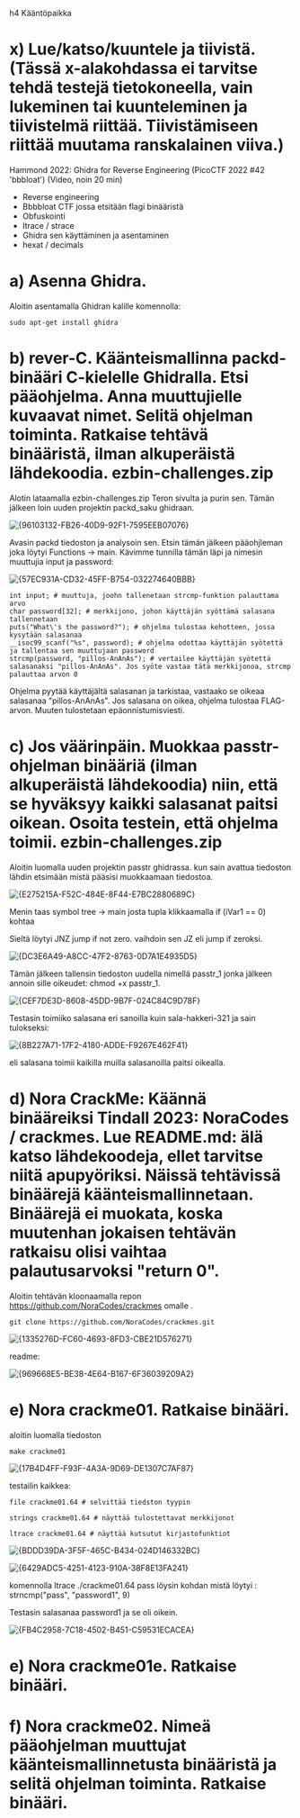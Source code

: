 h4 Kääntöpaikka

# x) Lue/katso/kuuntele ja tiivistä. (Tässä x-alakohdassa ei tarvitse tehdä testejä tietokoneella, vain lukeminen tai kuunteleminen ja tiivistelmä riittää. Tiivistämiseen riittää muutama ranskalainen viiva.)

Hammond 2022: Ghidra for Reverse Engineering (PicoCTF 2022 #42 'bbbloat') (Video, noin 20 min)


- Reverse engineering
- Bbbbloat CTF jossa etsitään flagi binääristä
- Obfuskointi
- ltrace / strace 
- Ghidra sen käyttäminen ja asentaminen
- hexat / decimals


# a) Asenna Ghidra.

Aloitin asentamalla Ghidran kalille komennolla:

    sudo apt-get install ghidra

# b) rever-C. Käänteismallinna packd-binääri C-kielelle Ghidralla. Etsi pääohjelma. Anna muuttujielle kuvaavat nimet. Selitä ohjelman toiminta. Ratkaise tehtävä binääristä, ilman alkuperäistä lähdekoodia. ezbin-challenges.zip


Alotin lataamalla ezbin-challenges.zip Teron sivulta ja purin sen. Tämän jälkeen loin uuden projektin packd_saku ghidraan.

![{96103132-FB26-40D9-92F1-7595EEB07076}](https://github.com/user-attachments/assets/9effd24d-0c8c-449c-b364-4b3f232faa24)

Avasin packd tiedoston ja analysoin sen. Etsin tämän jälkeen pääohjleman joka löytyi Functions -> main. Kävimme tunnilla tämän läpi ja nimesin muuttujia input ja password:


![{57EC931A-CD32-45FF-B754-032274640BBB}](https://github.com/user-attachments/assets/be22b42c-5373-42af-a1a8-f68597d59ad4)

    int input; # muuttuja, joohn tallenetaan strcmp-funktion palauttama arvo
    char password[32]; # merkkijono, johon käyttäjän syöttämä salasana tallennetaan
    puts("What\'s the password?"); # ohjelma tulostaa kehotteen, jossa kysytään salasanaa
    __isoc99_scanf("%s", password); # ohjelma odottaa käyttäjän syötettä ja tallentaa sen muuttujaan password
    strcmp(password, "pillos-AnAnAs"); # vertailee käyttäjän syötettä salasanaksi "pillos-AnAnAs". Jos syöte vastaa tätä merkkijonoa, strcmp palauttaa arvon 0
    
Ohjelma pyytää käyttäjältä salasanan ja tarkistaa, vastaako se oikeaa salasanaa "pillos-AnAnAs". Jos salasana on oikea, ohjelma tulostaa FLAG-arvon. Muuten tulostetaan epäonnistumisviesti.

# c) Jos väärinpäin. Muokkaa passtr-ohjelman binääriä (ilman alkuperäistä lähdekoodia) niin, että se hyväksyy kaikki salasanat paitsi oikean. Osoita testein, että ohjelma toimii. ezbin-challenges.zip

Aloitin luomalla uuden projektin passtr ghidrassa. kun sain avattua tiedoston lähdin etsimään mistä pääsisi muokkaamaan tiedostoa.

![{E275215A-F52C-484E-8F44-E7BC2880689C}](https://github.com/user-attachments/assets/a844f59f-7cac-4dae-b73b-d62c0843f1b3)

Menin taas symbol tree -> main josta tupla klikkaamalla if (iVar1 == 0) kohtaa 

Sieltä löytyi JNZ jump if not zero. vaihdoin sen JZ eli jump if zeroksi.

![{DC3E6A49-A8CC-47F2-8763-0D7A1E4935D5}](https://github.com/user-attachments/assets/019de30e-b5b0-40fc-84d0-c5a5df340e9e)

Tämän jälkeen tallensin tiedoston uudella nimellä passtr_1 jonka jälkeen annoin sille oikeudet: chmod +x passtr_1. 

![{CEF7DE3D-8608-45DD-9B7F-024C84C9D78F}](https://github.com/user-attachments/assets/b0e656db-fd87-40de-ae92-51d4db7421e5)


Testasin toimiiko salasana eri sanoilla kuin sala-hakkeri-321 ja sain tulokseksi:

![{8B227A71-17F2-4180-ADDE-F9267E462F41}](https://github.com/user-attachments/assets/39bde52e-8a99-433b-92d0-7c1ac347c7c5)

eli salasana toimii kaikilla muilla salasanoilla paitsi oikealla.

# d) Nora CrackMe: Käännä binääreiksi Tindall 2023: NoraCodes / crackmes. Lue README.md: älä katso lähdekoodeja, ellet tarvitse niitä apupyöriksi. Näissä tehtävissä binäärejä käänteismallinnetaan. Binäärejä ei muokata, koska muutenhan jokaisen tehtävän ratkaisu olisi vaihtaa palautusarvoksi "return 0".

Aloitin tehtävän kloonaamalla repon https://github.com/NoraCodes/crackmes omalle .

    git clone https://github.com/NoraCodes/crackmes.git

![{1335276D-FC60-4693-8FD3-CBE21D576271}](https://github.com/user-attachments/assets/1efb08f8-eecd-4b4c-9b16-7b1df427b554)

readme:

![{969668E5-BE38-4E64-B167-6F36039209A2}](https://github.com/user-attachments/assets/5da7a158-0702-43a3-92a1-f7b09d2f1029)



# e) Nora crackme01. Ratkaise binääri.


aloitin luomalla tiedoston 

    make crackme01
    

![{17B4D4FF-F93F-4A3A-9D69-DE1307C7AF87}](https://github.com/user-attachments/assets/5e658bad-47e3-405a-881d-1431381cbc00)

testailin kaikkea:

    file crackme01.64 # selvittää tiedston tyypin

    strings crackme01.64 # näyttää tulostettavat merkkijonot

    ltrace crackme01.64 # näyttää kutsutut kirjastofunktiot

    

![{BDDD39DA-3F5F-465C-B434-024D146332BC}](https://github.com/user-attachments/assets/34e94008-ce8a-4868-8fb7-c03a54af0727)


![{6429ADC5-4251-4123-910A-38F8E13FA241}](https://github.com/user-attachments/assets/32ba436e-a0b7-4def-9acf-f20fecdd5bf5)


komennolla ltrace ./crackme01.64 pass löysin kohdan mistä löytyi : strncmp("pass", "password1", 9) 

Testasin salasanaa password1 ja se oli oikein.

![{FB4C2958-7C18-4502-B451-C59531ECACEA}](https://github.com/user-attachments/assets/f78616d4-19af-4c6a-8a2d-a7ff9195fcbc)
    



# e) Nora crackme01e. Ratkaise binääri.

# f) Nora crackme02. Nimeä pääohjelman muuttujat käänteismallinnetusta binääristä ja selitä ohjelman toiminta. Ratkaise binääri.

